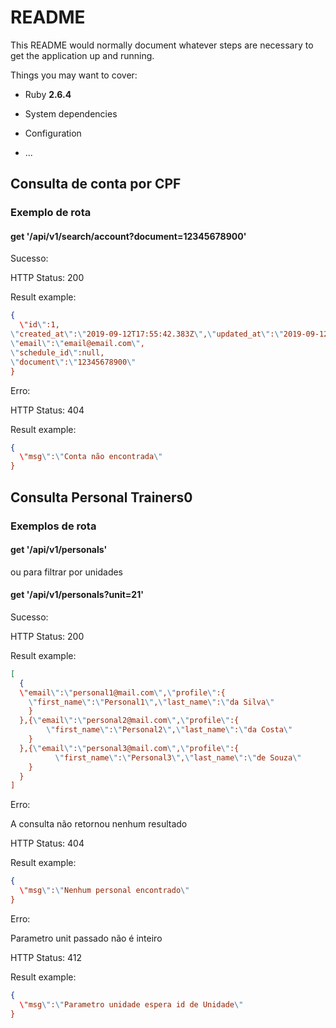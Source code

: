# README

This README would normally document whatever steps are necessary to get the
application up and running.

Things you may want to cover:

* Ruby **2.6.4**

* System dependencies

* Configuration

* ...

## Consulta de conta por CPF


### Exemplo de rota
#### get '/api/v1/search/account?document=12345678900'

Sucesso:

HTTP Status: 200

Result example:

```json
{
  \"id\":1,
\"created_at\":\"2019-09-12T17:55:42.383Z\",\"updated_at\":\"2019-09-12T17:55:42.383Z\",
\"email\":\"email@email.com\",
\"schedule_id\":null,
\"document\":\"12345678900\"
}
```

Erro:

HTTP Status: 404

Result example:

```json
{
  \"msg\":\"Conta não encontrada\"
}
```

## Consulta Personal Trainers0


### Exemplos de rota

#### get '/api/v1/personals'

ou para filtrar por unidades

#### get '/api/v1/personals?unit=21'

Sucesso:

HTTP Status: 200

Result example:

```json
[
  {
  \"email\":\"personal1@mail.com\",\"profile\":{
    \"first_name\":\"Personal1\",\"last_name\":\"da Silva\"
    }
  },{\"email\":\"personal2@mail.com\",\"profile\":{
        \"first_name\":\"Personal2\",\"last_name\":\"da Costa\"
    }
  },{\"email\":\"personal3@mail.com\",\"profile\":{
          \"first_name\":\"Personal3\",\"last_name\":\"de Souza\"
    }
  }
]
```

Erro:

A consulta não retornou nenhum resultado

HTTP Status: 404

Result example:

```json
{
  \"msg\":\"Nenhum personal encontrado\"
}
```

Erro:

Parametro unit passado não é inteiro

HTTP Status: 412

Result example:

```json
{
  \"msg\":\"Parametro unidade espera id de Unidade\"
}
```
